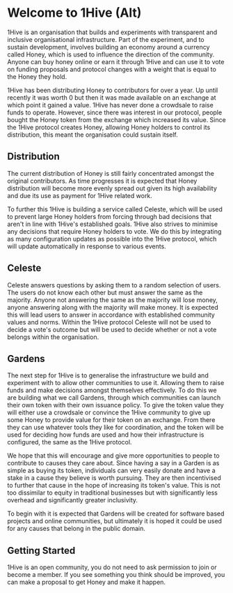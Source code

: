 # Welcome to 1Hive \(Alt\)

1Hive is an organisation that builds and experiments with transparent and inclusive organisational infrastructure. Part of the experiment, and to sustain development, involves building an economy around a currency called Honey, which is used to influence the direction of the community. Anyone can buy honey online or earn it through 1Hive and can use it to vote on funding proposals and protocol changes with a weight that is equal to the Honey they hold.

1Hive has been distributing Honey to contributors for over a year. Up until recently it was worth 0 but then it was made available on an exchange at which point it gained a value. 1Hive has never done a crowdsale to raise funds to operate. However, since there was interest in our protocol, people bought the Honey token from the exchange which increased its value. Since the 1Hive protocol creates Honey, allowing Honey holders to control its distribution, this meant the organisation could sustain itself.

## Distribution

The current distribution of Honey is still fairly concentrated amongst the original contributors. As time progresses it is expected that Honey distribution will become more evenly spread out given its high availability and due its use as payment for 1Hive related work.

To further this 1Hive is building a service called Celeste, which will be used to prevent large Honey holders from forcing through bad decisions that aren't in line with 1Hive's established goals. 1Hive also strives to minimise any decisions that require Honey holders to vote. We do this by integrating as many configuration updates as possible into the 1Hive protocol, which will update automatically in response to various events.

## Celeste

Celeste answers questions by asking them to a random selection of users. The users do not know each other but must answer the same as the majority. Anyone not answering the same as the majority will lose money, anyone answering along with the majority will make money. It is expected this will lead users to answer in accordance with established community values and norms. Within the 1Hive protocol Celeste will not be used to decide a vote's outcome but will be used to decide whether or not a vote belongs within the organisation.

## Gardens

The next step for 1Hive is to generalise the infrastructure we build and experiment with to allow other communities to use it. Allowing them to raise funds and make decisions amongst themselves effectively. To do this we are building what we call Gardens, through which communities can launch their own token with their own issuance policy. To give the token value they will either use a crowdsale or convince the 1Hive community to give up some Honey to provide value for their token on an exchange. From there they can use whatever tools they like for coordination, and the token will be used for deciding how funds are used and how their infrastructure is configured, the same as the 1Hive protocol.

We hope that this will encourage and give more opportunities to people to contribute to causes they care about. Since having a say in a Garden is as simple as buying its token, individuals can very easily donate and have a stake in a cause they believe is worth pursuing. They are then incentivised to further that cause in the hope of increasing its token's value. This is not too dissimilar to equity in traditional businesses but with significantly less overhead and significantly greater inclusivity.

To begin with it is expected that Gardens will be created for software based projects and online communities, but ultimately it is hoped it could be used for any causes that belong in the public domain.

## Getting Started

1Hive is an open community, you do not need to ask permission to join or become a member. If you see something you think should be improved, you can make a proposal to get Honey and make it happen.

